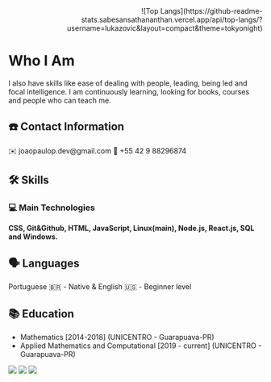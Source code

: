 
<div min-width="400px" max-width="400px" width="400px" align="right" alt="João Paulo Pereira">
  ![Top Langs](https://github-readme-stats.sabesansathananthan.vercel.app/api/top-langs/?username=lukazovic&amp;layout=compact&amp;theme=tokyonight)
</div>



<h1>Who I Am</h1> 
<p> 
  I also have skills like ease of dealing with people, leading, being led and focal intelligence. I am continuously learning, looking for books, courses and people who can teach me.
</p>

<h2>☎️ Contact Information</h2> 

<p>✉️ joaopaulop.dev@gmail.com       📱 +55 42 9 88296874</p>

<h2>🛠 Skills</h2> 

<h3>💻 Main Technologies</h3>
<p>
  <strong>CSS, Git&Github, HTML, JavaScript, Linux(main), Node.js,   React.js, SQL and Windows.</strong>
</p>



<h2>🗣 Languages</h2>

<p>Portuguese 🇧🇷 - Native & English 🇺🇸 - Beginner level</p>

<h2>📚 Education</h2>

<p>
  <ul>
    <li>
      Mathematics [2014-2018] (UNICENTRO - Guarapuava-PR)
    </li>
    <li>
      Applied Mathematics and Computational [2019 - current] (UNICENTRO - Guarapuava-PR)
    </li>
  </ul>
</p>



<p align="left">
  <a href="https://www.instagram.com/joaopaulopereirax/" alt="Instagram">
  <img src="https://img.shields.io/badge/-Instagram-DF0174?style=for-the-badge&logo=instagram&logoColor=white&link=https://www.instagram.com/joaopaulopereirax/"/></a>
  
  <a href="https://www.linkedin.com/in/jo%C3%A3o-paulo-pereira-7615591a6/" alt="Linkedin">
  <img src="https://img.shields.io/badge/-Linkedin-0e76a8?style=for-the-badge&logo=Linkedin&logoColor=white&link=https://www.linkedin.com/in/jo%C3%A3o-paulo-pereira-7615591a6/" /></a>

  

  <a href="https://www.facebook.com/joaopaulo.pho/" alt="Facebook">
  <img src="https://img.shields.io/badge/-Facebook-3b5998?style=for-the-badge&logo=facebook&logoColor=white&link=https://www.facebook.com/joaopaulo.pho/"/></a>
</p>  

